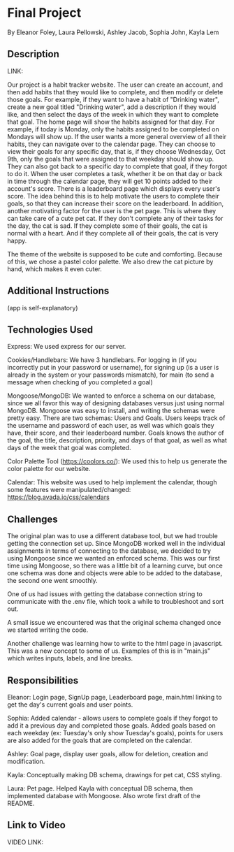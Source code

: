 # Final Project
By Eleanor Foley, Laura Pellowski, Ashley Jacob, Sophia John, Kayla Lem

## Description
LINK: 

Our project is a habit tracker website. The user can create an account, and then add habits that they would like to complete, and then modify or delete those goals. For example, if they want to have a habit of "Drinking water", create a new goal titled "Drinking water", add a description if they would like, and then select the days of the week in which they want to complete that goal. The home page will show the habits assigned for that day. For example, if today is Monday, only the habits assigned to be completed on Mondays will show up. If the user wants a more general overview of all their habits, they can navigate over to the calendar page. They can choose to view their goals for any specific day, that is, if they choose Wednesday, Oct 9th, only the goals that were assigned to that weekday should show up. They can also got back to a specific day to complete that goal, if they forgot to do it. When the user completes a task, whether it be on that day or back in time through the calendar page, they will get 10 points added to their account's score. There is a leaderboard page which displays every user's score. The idea behind this is to help motivate the users to complete their goals, so that they can increase their score on the leaderboard. In addition, another motivating factor for the user is the pet page. This is where they can take care of a cute pet cat. If they don't complete any of their tasks for the day, the cat is sad. If they complete some of their goals, the cat is normal with a heart. And if they complete all of their goals, the cat is very happy.

The theme of the website is supposed to be cute and comforting. Because of this, we chose a pastel color palette. We also drew the cat picture by hand, which makes it even cuter.


## Additional Instructions
(app is self-explanatory)

## Technologies Used
Express: We used express for our server.

Cookies/Handlebars: We have 3 handlebars. For logging in (if you incorrectly put in your password or username), for signing up (is a user is already in the system or your passwords mismatch), for main (to send a message when checking of you completed a goal)

Mongoose/MongoDB: We wanted to enforce a schema on our database, since we all favor this way of designing databases versus just using normal MongoDB. Mongoose was easy to install, and writing the schemas were pretty easy. There are two schemas: Users and Goals. Users keeps track of the username and password of each user, as well was which goals they have, their score, and their leaderboard number. Goals knows the author of the goal, the title, description, priority, and days of that goal, as well as what days of the week that goal was completed.

Color Palette Tool (https://coolors.co/): We used this to help us generate the color palette for our website.

Calendar: This website was used to help implement the calendar, though some features were manipulated/changed: https://blog.avada.io/css/calendars

## Challenges
The original plan was to use a different database tool, but we had trouble getting the connection set up. Since MongoDB worked well in the individual assignments in terms of connecting to the database, we decided to try using Mongoose since we wanted an enforced schema. This was our first time using Mongoose, so there was a little bit of a learning curve, but once one schema was done and objects were able to be added to the database, the second one went smoothly.

One of us had issues with getting the database connection string to communicate with the .env file, which took a while to troubleshoot and sort out.

A small issue we encountered was that the original schema changed once we started writing the code. 

Another challenge was learning how to write to the html page in javascript. This was a new concept to some of us. Examples of this is in "main.js" which writes inputs, labels, and line breaks.

## Responsibilities
Eleanor: Login page, SignUp page, Leaderboard page, main.html linking to get the day's current goals and user points.

Sophia: Added calendar - allows users to complete goals if they forgot to add it a previous day and completed those goals. Added goals based on each weekday (ex: Tuesday's only show Tuesday's goals), points for users are also added for the goals that are completed on the calendar.

Ashley: Goal page, display user goals, allow for deletion, creation and modification.

Kayla: Conceptually making DB schema, drawings for pet cat, CSS styling.

Laura: Pet page. Helped Kayla with conceptual DB schema, then implemented database with Mongoose. Also wrote first draft of the README.

## Link to Video
VIDEO LINK:
